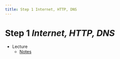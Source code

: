 ```yaml
---
title: Step 1 Internet, HTTP, DNS
---
```


# Step 1 *Internet, HTTP, DNS*

- Lecture
    * [Notes](/notes/1/)